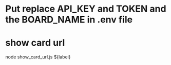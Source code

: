 # Put replace API_KEY and TOKEN and the BOARD_NAME in .env file

# show card url
node show_card_url.js ${label}
